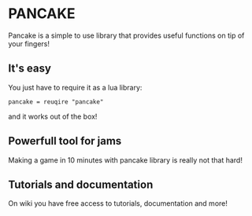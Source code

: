 # PANCAKE

Pancake is a simple to use library that provides useful functions on tip of your fingers!

## It's easy

You just have to require it as a lua library:

`pancake = reuqire "pancake"`

and it works out of the box!

## Powerfull tool for jams

Making a game in 10 minutes with pancake library is really not that hard!

## Tutorials and documentation

On wiki you have free access to tutorials, documentation and more!
